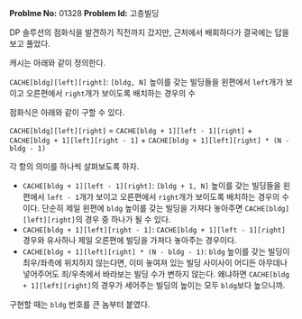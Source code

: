 **Problme No:** 01328
**Problem Id:** 고층빌딩


DP 솔루션의 점화식을 발견하기 직전까지 갔지만, 근처에서 배회하다가 결국에는 답을 보고 풀었다.


캐시는 아래와 같이 정의한다.


`CACHE[bldg][left][right]`: `[bldg, N]` 높이를 갖는 빌딩들을 왼편에서 `left`개가 보이고 오른편에서 `right`개가 보이도록 배치하는 경우의 수


점화식은 아래와 같이 구할 수 있다.


`CACHE[bldg][left][right]` = `CACHE[bldg + 1][left - 1][right]` + `CACHE[bldg + 1][left][right - 1]` + `CACHE[bldg + 1][left][right] * (N - bldg - 1)`


각 항의 의미를 하나씩 살펴보도록 하자.


- `CACHE[bldg + 1][left - 1][right]`: `[bldg + 1, N]` 높이를 갖는 빌딩들을 왼편에서 `left - 1`개가 보이고 오른편에서 `right`개가 보이도록 배치하는 경우의 수이다. 단순히 제일 왼편에 `bldg` 높이를 갖는 빌딩을 가져다 놓아주면 `CACHE[bldg][left][right]`의 경우 중 하나가 될 수 있다.
- `CACHE[bldg + 1][left][right - 1]`: `CACHE[bldg + 1][left - 1][right]` 경우와 유사하나 제일 오른편에 빌딩을 가져다 놓아주는 경우이다.
- `CACHE[bldg + 1][left][right] * (N - bldg - 1)`: `bldg` 높이를 갖는 빌딩이 최우/좌측에 위치하지 않는다면, 이미 놓여져 있는 빌딩 사이사이 어디든 아무데나 넣어주어도 죄/우측에서 바라보는 빌딩 수가 변하지 않는다. 왜냐하면 `CACHE[bldg + 1][left][right]`의 경우가 세어주는 빌딩의 높이는 모두 `bldg`보다 높으니까.


구현할 때는 `bldg` 번호를 큰 놈부터 붙였다.


